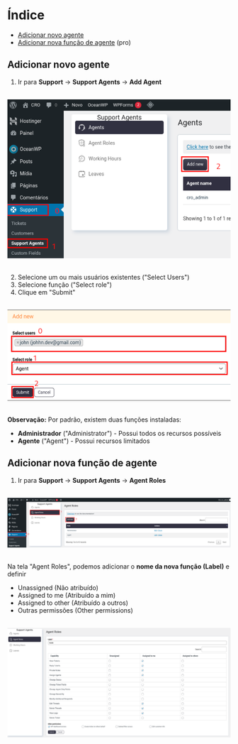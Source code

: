 # Índice
* [Adicionar novo agente](#adicionarnovoagente)
* [Adicionar nova função de agente](#adicionarnovafuncaoagente) (pro)

## Adicionar novo agente

1. Ir para **Support** -> **Support Agents** -> **Add Agent** <br><br>

![adicionar novo agente](imagens/sp_0.png) <br><br>

2. Selecione um ou mais usuários existentes ("Select Users")
3. Selecione função ("Select role")
4. Clique em "Submit" <br><br>

![adicionar novo agente](imagens/sp_1.png) <br><br>

**Observação:**
Por padrão, existem duas funções instaladas:
- **Administrador** ("Administrator") - Possui todos os recursos possíveis
- **Agente** ("Agent") - Possui recursos limitados

## Adicionar nova função de agente
1. Ir para **Support** -> **Support Agents** -> **Agent Roles** <br><br>

![adicionar nova função de agente](imagens/sp_2.png) <br><br>

Na tela "Agent Roles", podemos adicionar o **nome da nova função (Label)** e definir

- Unassigned (Não atribuído)
- Assigned to me (Atribuído a mim)
- Assigned to other (Atribuído a outros)
- Outras permissões (Other permissions) <br><br>

![adicionar nova função de agente](imagens/sp_3.png) <br><br>